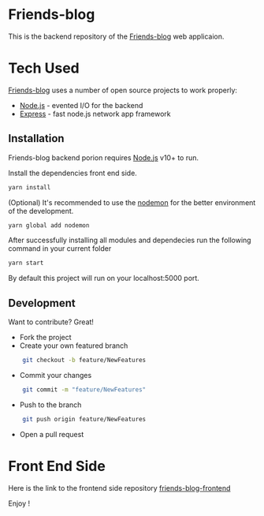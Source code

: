 # Friends-blog

This is the backend repository of the [Friends-blog](https://github.com/MDAmir159/friends-blog-frontend) web applicaion.


# Tech Used

[Friends-blog](https://github.com/MDAmir159/friends-blog-frontend) uses a number of open source projects to work properly:

- [Node.js](http://nodejs.org/) - evented I/O for the backend
- [Express](https://expressjs.com/) - fast node.js network app framework

## Installation

Friends-blog backend porion requires [Node.js](https://nodejs.org/) v10+ to run.

Install the dependencies front end side.

```sh
yarn install
```
(Optional) It's recommended to use the [nodemon](https://www.npmjs.com/package/nodemon) for the better environment of the development.
```sh
yarn global add nodemon
```

After successfully installing all modules and dependecies run the following command in your current folder
```sh
yarn start
```

By default this project will run on your localhost:5000 port.
## Development

Want to contribute? Great!

- Fork the project
- Create your own featured branch
```sh
    git checkout -b feature/NewFeatures
```
- Commit your changes
```sh
    git commit -m "feature/NewFeatures"
```
- Push to the branch
```sh
    git push origin feature/NewFeatures
```
- Open a pull request

# Front End Side

Here is the link to the frontend side repository
 [friends-blog-frontend](https://github.com/MDAmir159/friends-blog-frontend)
 
 Enjoy !
